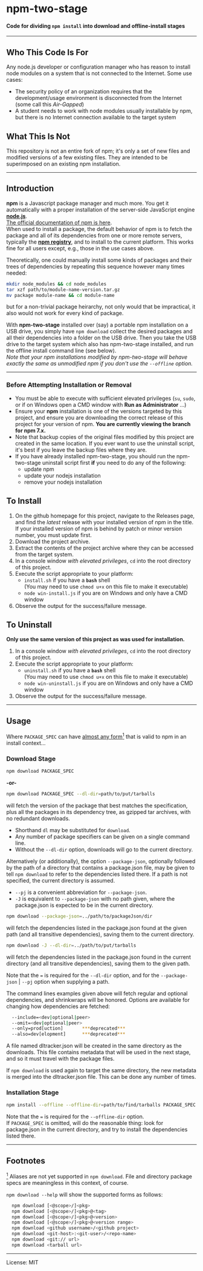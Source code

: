 # npm-two-stage
#### Code for dividing `npm install` into download and offline-install stages

_________________________

## Who This Code Is For
Any node.js developer or configuration manager who has reason to install
node modules on a system that is not connected to the Internet. Some use cases:
- The security policy of an organization requires that the development/usage
 environment is disconnected from the Internet (some call this _Air-Gapped_)
- A student needs to work with node modules usually installable by npm, but
 there is no Internet connection available to the target system

## What This Is Not
This repository is not an entire fork of npm; it's only a set of new files and
modified versions of a few existing files. They are intended to be superimposed
on an existing npm installation.
_________________________

## Introduction
**npm** is a Javascript package manager and much more. You get it automatically
with a proper installation of the server-side JavaScript engine
**[node.js](http://nodejs.org/download/)**.  
[The official documentation of npm is here](https://docs.npmjs.com/).  
When used to install a package, the default behavior of npm is to fetch the
package and all of its dependencies from one or more remote servers, typically
the **[npm registry](https://docs.npmjs.com/misc/registry)**, and to install to
the current platform. This works fine for all users except, e.g., those in the
use cases above.  

Theoretically, one could manually install some kinds of packages and their trees
of dependencies by repeating this sequence however many times needed:
```sh
mkdir node_modules && cd node_modules
tar xzf path/to/module-name-version.tar.gz
mv package module-name && cd module-name
```
but for a non-trivial package heirarchy, not only would that be impractical,
it also would not work for every kind of package.  

With **npm-two-stage** installed over (say) a portable npm installation on a USB
drive, you simply have `npm download` collect the desired packages and all their
dependencies into a folder on the USB drive. Then you take the USB drive to the
target system which also has npm-two-stage installed, and run the offline install
command line (see below).  
_Note that your npm installations modified by npm-two-stage will behave exactly
the same as unmodified npm if you don't use the `--offline` option._
_________________________

### Before Attempting Installation or Removal
* You must be able to execute with sufficient elevated privileges
 (`su`, `sudo`, or if on Windows open a CMD window with **Run as Administrator**
  ...)
* Ensure your **npm** installation is one of the versions targeted by this
 project, and ensure you are downloading the correct release of this project for
 your version of npm. **You are currently viewing the branch for npm 7.x.**
* Note that backup copies of the original files modified by this project are
 created in the same location. If you ever want to use the uninstall script,
 it's best if you leave the backup files where they are.
* If you have already installed npm-two-stage, you should run the npm-two-stage
 uninstall script first **if** you need to do any of the following:
  - update npm
  - update your nodejs installation
  - remove your nodejs installation

## To Install
1. On the github homepage for this project, navigate to the Releases page, and
 find the _latest_ release with your installed version of npm in the title.  
 If your installed version of npm is behind by patch or minor version number,
 you must update first.
2. Download the project archive.
3. Extract the contents of the project archive where they can be accessed from
 the target system.
4. In a console window _with elevated privileges_, `cd` into the root directory
 of this project.
5. Execute the script appropriate to your platform:  
    * `install.sh` if you have a **`bash`** shell  
    (You may need to use `chmod u+x` on this file to make it executable)
    * `node win-install.js` if you are on Windows and only have a CMD window
6. Observe the output for the success/failure message.

## To Uninstall
**Only use the same version of this project as was used for installation.**
1. In a console window _with elevated privileges_, `cd` into the root directory
 of this project.
2. Execute the script appropriate to your platform:  
    * `uninstall.sh` if you have a **`bash`** shell  
    (You may need to use `chmod u+x` on this file to make it executable)
    * `node win-uninstall.js` if you are on Windows and only have a CMD window
3. Observe the output for the success/failure message.
_________________________

## Usage
<a id="src1"></a>Where `PACKAGE_SPEC` can have [almost any form<sup>1</sup>](#fn1 "Aliases are not yet supported in `npm download`. File and directory package specs are meaningless in this context, of course.") that is valid to npm in an install context...

### Download Stage
```sh
npm download PACKAGE_SPEC
```
**-or-**
```sh
npm download PACKAGE_SPEC --dl-dir=path/to/put/tarballs
```
will fetch the version of the package that best matches the specification, plus
all the packages in its dependency tree, as gzipped tar archives, with no
redundant downloads.  
* Shorthand `dl` may be substituted for `download`.  
* Any number of package specifiers can be given on a single command line.  
* Without the `--dl-dir` option, downloads will go to the current directory.  

Alternatively (or additionally), the option `--package-json`, optionally followed
by the path of a directory that contains a package.json file, may be given to
tell `npm download` to refer to the dependencies listed there. If a path is not
specified, the current directory is assumed.
* `--pj` is a convenient abbreviation for `--package-json`.
* `-J` is equivalent to `--package-json` with no path given, where the
package.json is expected to be in the current directory.  

```sh
npm download --package-json=../path/to/packageJson/dir
```
will fetch the dependencies listed in the package.json found at the given path
(and all transitive dependencies), saving them to the current directory.
```sh
npm download -J --dl-dir=../path/to/put/tarballs
```
will fetch the dependencies listed in the package.json found in the current
directory (and all transitive dependencies), saving them to the given path.

Note that the `=` is required for the `--dl-dir` option, and for the
`--package-json` | `--pj` option when supplying a path.  

The command lines examples given above will fetch regular and optional dependencies,
and shrinkwraps will be honored.
Options are available for changing how dependencies are fetched:
```sh
  --include=<dev|optional|peer>
  --omit=<dev|optional|peer>
  --only=prod[uction]       ***deprecated***
  --also=dev[elopment]      ***deprecated***
```

A file named dltracker.json will be created in the same directory as the
downloads. This file contains metadata that will be used in the next stage, and
so it must travel with the package files.  

If `npm download` is used again to target the same directory, the new metadata
is merged into the dltracker.json file. This can be done any number of times.  

### Installation Stage
```sh
npm install --offline --offline-dir=path/to/find/tarballs PACKAGE_SPEC
```

Note that the `=` is required for the `--offline-dir` option.  
If `PACKAGE_SPEC` is omitted, will do the reasonable thing: look for
package.json in the current directory, and try to install the dependencies
listed there.

_________________________
## Footnotes
<a id="fn1" href="#src1"><sup>1</sup></a> Aliases are not yet supported in `npm download`. File and directory package specs are meaningless in this context, of course.

`npm download --help` will show the supported forms as follows:
```sh
  npm download [<@scope>/]<pkg>
  npm download [<@scope>/]<pkg>@<tag>
  npm download [<@scope>/]<pkg>@<version>
  npm download [<@scope>/]<pkg>@<version range>
  npm download <github username>/<github project>
  npm download <git-host>:<git-user>/<repo-name>
  npm download <git:// url>
  npm download <tarball url>
```        

        
_________________________

License: MIT

